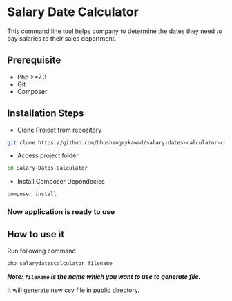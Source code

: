 # Salary Date Calculator

This command line tool helps company
to determine the dates they need to pay salaries to their sales department.

## Prerequisite

- Php >=7.3
- Git
- Composer

## Installation Steps

- Clone Project from repository

```bash
git clone https://github.com/bhushangaykawad/salary-dates-calculator-core-php.git
```

- Access project folder

```bash
cd Salary-Dates-Calculator
```

- Install Composer Dependecies

```bash
composer install
```

### Now application is ready to use

## How to use it

Run following command

```bash
php salarydatescalculator filename
```

***Note: ```filename``` is the name which you want to use to generate file.***

It will generate new csv file in public directory.
